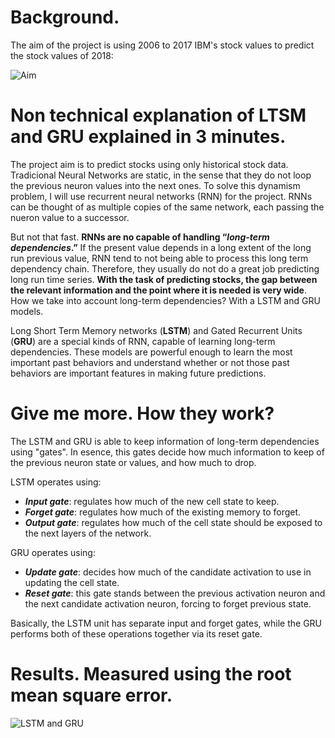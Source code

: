 # Background. 

The aim of the project is using 2006 to 2017 IBM's stock values to predict the stock values of 2018:

![Aim]()

# Non technical explanation of LTSM and GRU explained in 3 minutes.

The project aim is to predict stocks using only historical stock data. Tradicional Neural Networks are static, in the sense that they do not loop the previous neuron values into the next ones. To solve this dynamism problem,  I will use recurrent neural networks (RNN) for the project. RNNs can be thought of as multiple copies of the same network, each passing the nueron value to a successor.

But not that fast. **RNNs are no capable of handling “*long-term dependencies*.”** If the present value depends in a long extent of the long run previous value, RNN tend to not being able to process this long term dependency chain. Therefore, they usually do not do a great job predicting long run time series. **With the task of predicting stocks, the  gap between the relevant information and the point where it is needed is very wide**. How we take into account long-term dependencies? With a LSTM and GRU models. 

Long Short Term Memory networks (**LSTM**) and Gated Recurrent Units (**GRU**) are a special kinds of RNN, capable of learning long-term dependencies. These models are powerful enough to learn the most important past behaviors and understand whether or not those past behaviors are important features in making future predictions. 

# Give me more. How they work?

The LSTM and GRU  is able to keep information of long-term dependencies using "gates". In esence, this gates decide how much information to keep of the previous neuron state or values, and how much to drop.

LSTM operates using:

- ***Input gate***: regulates how much of the new cell state to keep.
- ***Forget gate***: regulates how much of the existing memory to forget.
- ***Output gate***: regulates how much of the cell state should be exposed to the next layers of the network. 

GRU operates using:

- ***Update gate***: decides how much of the candidate activation to use in updating the cell state.
- ***Reset gate***: this gate stands between the previous activation neuron and the next candidate activation neuron, forcing to forget previous state.

Basically, the LSTM unit has separate input and forget gates, while the GRU performs both of these operations together via its reset gate.


# Results. Measured using the root mean square error.



![LSTM and GRU](https://raw.githubusercontent.com/pipegalera/side_projects/master/LSTM%20to%20predict%20Stock%20Prices/figures/combined_ibm_stock_price_pred.png)
